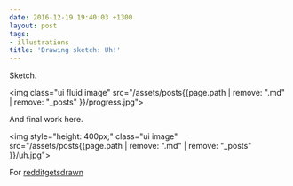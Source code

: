 ```yaml
---
date: 2016-12-19 19:40:03 +1300
layout: post
tags:
- illustrations
title: 'Drawing sketch: Uh!'
---
```


Sketch.

<img class="ui fluid image" src="/assets/posts{{page.path | remove: ".md" | remove: "_posts" }}/progress.jpg">

And final work here.

<img style="height: 400px;" class="ui image" src="/assets/posts{{page.path | remove: ".md" | remove: "_posts" }}/uh.jpg">

For [redditgetsdrawn](http://kinow.deviantart.com/art/Uh-651490865)
